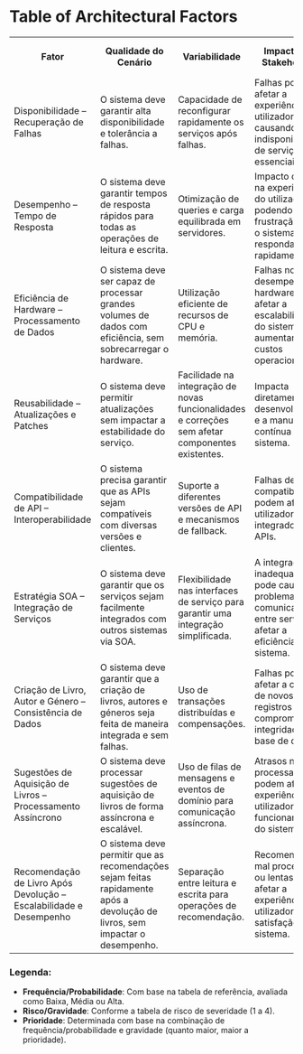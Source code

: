 # Table of Architectural Factors

<table>
  <tr>
    <th>Fator</th>
    <th>Qualidade do Cenário</th>
    <th>Variabilidade</th>
    <th>Impacto nos Stakeholders</th>
    <th>Frequência/Probabilidade</th>
    <th>Risco/Gravidade</th>
    <th>Prioridade (para resolução)</th>
  </tr>
  <tr>
    <td>Disponibilidade – Recuperação de Falhas</td>
    <td>O sistema deve garantir alta disponibilidade e tolerância a falhas.</td>
    <td>Capacidade de reconfigurar rapidamente os serviços após falhas.</td>
    <td>Falhas podem afetar a experiência do utilizador, causando indisponibilidade de serviços essenciais.</td>
    <td style="background-color:#993333;">Alta</td>
    <td style="background-color:#993333;">Alta (4)</td>
    <td style="background-color:#993333;">4</td>
  </tr>
  <tr>
    <td>Desempenho – Tempo de Resposta</td>
    <td>O sistema deve garantir tempos de resposta rápidos para todas as operações de leitura e escrita.</td>
    <td>Otimização de queries e carga equilibrada em servidores.</td>
    <td>Impacto direto na experiência do utilizador, podendo levar à frustração caso o sistema não responda rapidamente.</td>
    <td style="background-color:#993333;">Alta</td>
    <td style="background-color:#993333;">Alta (4)</td>
    <td style="background-color:#993333;">4</td>
  </tr>
  <tr>
    <td>Eficiência de Hardware – Processamento de Dados</td>
    <td>O sistema deve ser capaz de processar grandes volumes de dados com eficiência, sem sobrecarregar o hardware.</td>
    <td>Utilização eficiente de recursos de CPU e memória.</td>
    <td>Falhas no desempenho do hardware podem afetar a escalabilidade do sistema e aumentar os custos operacionais.</td>
    <td style="background-color:#996600;">Média</td>
    <td style="background-color:#996600;">Média (3)</td>
    <td style="background-color:#996600;">3</td>
  </tr>
  <tr>
    <td>Reusabilidade – Atualizações e Patches</td>
    <td>O sistema deve permitir atualizações sem impactar a estabilidade do serviço.</td>
    <td>Facilidade na integração de novas funcionalidades e correções sem afetar componentes existentes.</td>
    <td>Impacta diretamente os desenvolvedores e a manutenção contínua do sistema.</td>
    <td style="background-color:#996600;">Média</td>
    <td style="background-color:#996600;">Média (3)</td>
    <td style="background-color:#996600;">3</td>
  </tr>
  <tr>
    <td>Compatibilidade de API – Interoperabilidade</td>
    <td>O sistema precisa garantir que as APIs sejam compatíveis com diversas versões e clientes.</td>
    <td>Suporte a diferentes versões de API e mecanismos de fallback.</td>
    <td>Falhas de compatibilidade podem afetar os utilizadores e integradores de APIs.</td>
    <td style="background-color:#993333;">Alta</td>
    <td style="background-color:#993333;">Alta (4)</td>
    <td style="background-color:#993333;">4</td>
  </tr>
  <tr>
    <td>Estratégia SOA – Integração de Serviços</td>
    <td>O sistema deve garantir que os serviços sejam facilmente integrados com outros sistemas via SOA.</td>
    <td>Flexibilidade nas interfaces de serviço para garantir uma integração simplificada.</td>
    <td>A integração inadequada pode causar problemas na comunicação entre serviços e afetar a eficiência do sistema.</td>
    <td style="background-color:#996600;">Média</td>
    <td style="background-color:#996600;">Média (3)</td>
    <td style="background-color:#996600;">3</td>
  </tr>
  <tr>
    <td>Criação de Livro, Autor e Género – Consistência de Dados</td>
    <td>O sistema deve garantir que a criação de livros, autores e géneros seja feita de maneira integrada e sem falhas.</td>
    <td>Uso de transações distribuídas e compensações.</td>
    <td>Falhas podem afetar a criação de novos registros e comprometer a integridade da base de dados.</td>
    <td style="background-color:#993333;">Alta</td>
    <td style="background-color:#993333;">Alta (4)</td>
    <td style="background-color:#993333;">4</td>
  </tr>
  <tr>
    <td>Sugestões de Aquisição de Livros – Processamento Assíncrono</td>
    <td>O sistema deve processar sugestões de aquisição de livros de forma assíncrona e escalável.</td>
    <td>Uso de filas de mensagens e eventos de domínio para comunicação assíncrona.</td>
    <td>Atrasos no processamento podem afetar a experiência do utilizador e o funcionamento do sistema.</td>
    <td style="background-color:#996600;">Média</td>
    <td style="background-color:#996600;">Média (3)</td>
    <td style="background-color:#996600;">3</td>
  </tr>
  <tr>
    <td>Recomendação de Livro Após Devolução – Escalabilidade e Desempenho</td>
    <td>O sistema deve permitir que as recomendações sejam feitas rapidamente após a devolução de livros, sem impactar o desempenho.</td>
    <td>Separação entre leitura e escrita para operações de recomendação.</td>
    <td>Recomendações mal processadas ou lentas podem afetar a experiência do utilizador e a satisfação com o sistema.</td>
    <td style="background-color:#993333;">Alta</td>
    <td style="background-color:#993333;">Alta (4)</td>
    <td style="background-color:#993333;">4</td>
  </tr>
</table>

### Legenda:
- **Frequência/Probabilidade**: Com base na tabela de referência, avaliada como Baixa, Média ou Alta.
- **Risco/Gravidade**: Conforme a tabela de risco de severidade (1 a 4).
- **Prioridade**: Determinada com base na combinação de frequência/probabilidade e gravidade (quanto maior, maior a prioridade).
